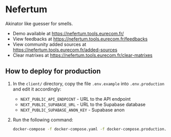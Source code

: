 # Nefertum

Akinator like guesser for smells.

- Demo available at https://nefertum.tools.eurecom.fr/
- View feedbacks at https://nefertum.tools.eurecom.fr/feedbacks
- View community added sources at https://nefertum.tools.eurecom.fr/added-sources
- Clear matrixes at https://nefertum.tools.eurecom.fr/clear-matrixes


## How to deploy for production

1. In the `client/` directory, copy the file `.env.example` into `.env.production` and edit it accordingly:

    * `NEXT_PUBLIC_API_ENDPOINT` - URL to the API endpoint
    * `NEXT_PUBLIC_SUPABASE_URL` - URL to the Supabase database
    * `NEXT_PUBLIC_SUPABASE_ANON_KEY` - Supabase anon

1. Run the following command:

    ```bash
    docker-compose -f docker-compose.yaml -f docker-compose.production.yaml up --build -d
    ```
